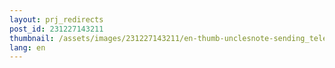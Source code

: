```yaml
---
layout: prj_redirects
post_id: 231227143211
thumbnail: /assets/images/231227143211/en-thumb-unclesnote-sending_telegram_message_from_jenkins_pipeline_script.png
lang: en
---
```


